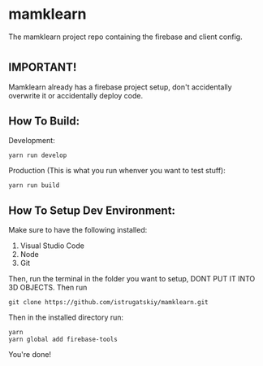 # mamklearn

The mamklearn project repo containing the firebase and client config.

#

## IMPORTANT!

Mamklearn already has a firebase project setup, don't accidentally overwrite it
or accidentally deploy code.

## How To Build:

Development:

```
yarn run develop
```

Production (This is what you run whenver you want to test stuff):

```
yarn run build
```

## How To Setup Dev Environment:

Make sure to have the following installed:

1. Visual Studio Code
2. Node
3. Git

Then, run the terminal in the folder you want to setup, DONT PUT IT INTO 3D OBJECTS.
Then run

```
git clone https://github.com/istrugatskiy/mamklearn.git
```

Then in the installed directory run:

```
yarn
yarn global add firebase-tools
```

You're done!
